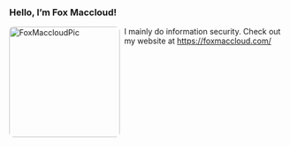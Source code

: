 ### Hello, I’m Fox Maccloud!

[<img alt="FoxMaccloudPic" width="200" src="https://foxmaccloud.com/FoxTwitter.png" style="border-radius: 8px; float: left; margin-right:8px">](https://foxmaccloud.com/)
I mainly do information security.
Check out my website at https://foxmaccloud.com/



<!--
**FoxMaccloud/FoxMaccloud** is a ✨ _special_ ✨ repository because its `README.md` (this file) appears on your GitHub profile.

Here are some ideas to get you started:

- 🔭 I’m currently working on ...
- 🌱 I’m currently learning ...
- 👯 I’m looking to collaborate on ...
- 🤔 I’m looking for help with ...
- 💬 Ask me about ...
- 📫 How to reach me: ...
- 😄 Pronouns: ...
- ⚡ Fun fact: ...
-->
